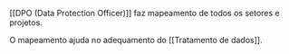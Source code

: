 [[DPO (Data Protection Officer)]] faz mapeamento de todos os setores e projetos. 

O mapeamento ajuda no adequamento do [[Tratamento de dados]]. 